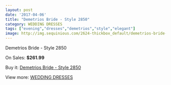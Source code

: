 ```yaml
---
layout: post
date: '2017-04-06'
title: "Demetrios Bride - Style 2850"
category: WEDDING DRESSES
tags: ["evening","dresses","demetrios","style","elegant"]
image: http://img.sequinious.com/2624-thickbox_default/demetrios-bride-style-2850.jpg
---
```

Demetrios Bride - Style 2850

On Sales: **$261.99**
<a href="https://www.sequinious.com/wedding-dresses/1028-demetrios-bride-style-2850.html"><amp-img layout="responsive" width="600" height="600" src="//img.sequinious.com/2624-thickbox_default/demetrios-bride-style-2850.jpg" alt="Demetrios Bride - Style 2850 0" /></a>

Buy it: [Demetrios Bride - Style 2850](https://www.sequinious.com/wedding-dresses/1028-demetrios-bride-style-2850.html "Demetrios Bride - Style 2850")

View more: [WEDDING DRESSES](https://www.sequinious.com/2-wedding-dresses "WEDDING DRESSES")